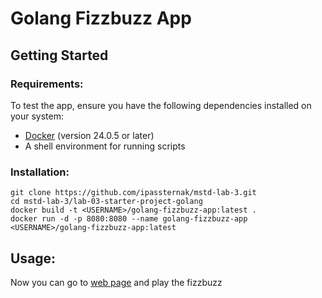 # Golang Fizzbuzz App

## Getting Started

### Requirements:

To test the app, ensure you have the following dependencies installed on your system:

- [Docker](https://www.docker.com/) (version 24.0.5 or later)
- A shell environment for running scripts

### Installation:

```shell
git clone https://github.com/ipassternak/mstd-lab-3.git
cd mstd-lab-3/lab-03-starter-project-golang
docker build -t <USERNAME>/golang-fizzbuzz-app:latest .
docker run -d -p 8080:8080 --name golang-fizzbuzz-app <USERNAME>/golang-fizzbuzz-app:latest
```

## Usage:

Now you can go to [web page](http://localhost:8080) and play the fizzbuzz

